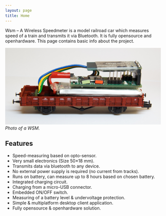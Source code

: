 ```yaml
---
layout: page
title: Home
---
```


Wsm – A Wireless Speedmeter is a model railroad car which measures speed of a
train and transmits it via Bluetooth. It is fully opensource and openhardware.
This page contains basic info about the project.

![Photo of a WSM](/assets/img/wsm-3d.jpg)
*Photo of a WSM.*

## Features

 * Speed-measuring based on opto-sensor.
 * Very small electronics (Size 50×18 mm).
 * Transmits data via bluetooth to any device.
 * No external power supply is required (no current from tracks).
 * Runs on battery, can measure up to 8 hours based on chosen battery.
 * Integrated charging circuit.
 * Charging from a micro-USB connector.
 * Embedded ON/OFF switch.
 * Measuring of a battery level & undervoltage protection.
 * Simple & multiplatform desktop client application.
 * Fully opensource & openhardware solution.
